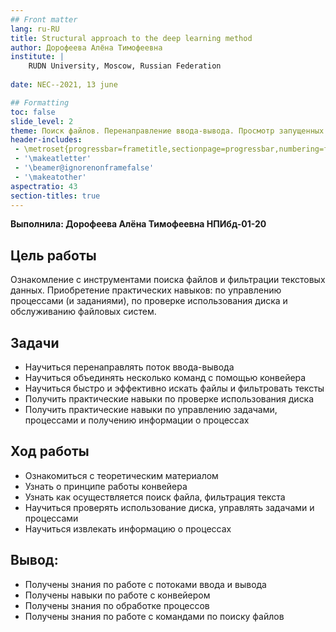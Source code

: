 ```yaml
---
## Front matter
lang: ru-RU
title: Structural approach to the deep learning method
author: Дорофеева Алёна Тимофеевна
institute: |
	RUDN University, Moscow, Russian Federation
	
date: NEC--2021, 13 june

## Formatting
toc: false
slide_level: 2
theme: Поиск файлов. Перенаправление ввода-вывода. Просмотр запущенных процессов
header-includes: 
 - \metroset{progressbar=frametitle,sectionpage=progressbar,numbering=fraction}
 - '\makeatletter'
 - '\beamer@ignorenonframefalse'
 - '\makeatother'
aspectratio: 43
section-titles: true
---
```


**Выполнила: Дорофеева Алёна Тимофеевна НПИбд-01-20**

## Цель работы

Ознакомление с инструментами поиска файлов и фильтрации текстовых данных. Приобретение практических навыков: по управлению процессами (и заданиями), по проверке использования диска и обслуживанию файловых систем.

## Задачи

- Научиться перенаправлять поток ввода-вывода
- Научиться объединять несколько команд с помощью конвейера
- Научиться быстро и эффективно искать файлы и фильтровать тексты
- Получить практические навыки по проверке использования диска
- Получить практические навыки по управлению задачами, процессами и получению информации о процессах

## Ход работы

- Ознакомиться с теоретическим материалом
- Узнать о принципе работы конвейера
- Узнать как осуществляется поиск файла, фильтрация текста
- Научиться проверять использование диска, управлять задачами и процессами
- Научиться извлекать информацию о процессах

## Вывод:

- Получены знания по работе с потоками ввода и вывода
- Получены навыки по работе с конвейером
- Получены знания по обработке процессов
- Получены знания по работе с командами по поиску файлов

